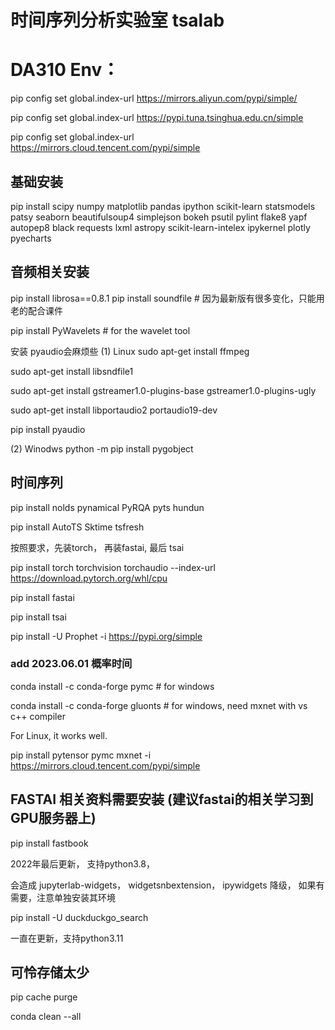 # 时间序列分析实验室 tsalab


# DA310  Env：

pip config set global.index-url https://mirrors.aliyun.com/pypi/simple/

pip config set global.index-url https://pypi.tuna.tsinghua.edu.cn/simple

pip config set global.index-url https://mirrors.cloud.tencent.com/pypi/simple

## 基础安装

pip install scipy numpy matplotlib pandas  ipython scikit-learn statsmodels patsy seaborn beautifulsoup4 simplejson bokeh psutil  pylint flake8 yapf autopep8 black requests lxml astropy scikit-learn-intelex ipykernel plotly pyecharts

## 音频相关安装

pip install librosa==0.8.1 pip install soundfile # 因为最新版有很多变化，只能用老的配合课件

pip install PyWavelets  # for the wavelet tool

安装 pyaudio会麻烦些
(1) Linux
sudo apt-get install ffmpeg

sudo apt-get install libsndfile1

sudo apt-get install gstreamer1.0-plugins-base gstreamer1.0-plugins-ugly

sudo apt-get install  libportaudio2 portaudio19-dev

pip install pyaudio

(2) Winodws
python -m pip install pygobject

## 时间序列

 pip install nolds pynamical PyRQA pyts hundun
 
 pip install  AutoTS Sktime tsfresh

 按照要求，先装torch， 再装fastai, 最后 tsai

 pip install torch torchvision torchaudio --index-url https://download.pytorch.org/whl/cpu

 pip install fastai

 pip install tsai

 pip install -U Prophet -i https://pypi.org/simple

 ### add 2023.06.01 概率时间
 conda install -c conda-forge pymc # for windows

 conda install -c conda-forge gluonts # for windows, need mxnet with vs c++ compiler

 For Linux, it works well.
 
 pip install pytensor pymc mxnet -i https://mirrors.cloud.tencent.com/pypi/simple

## FASTAI 相关资料需要安装 (建议fastai的相关学习到GPU服务器上)

pip install fastbook

   2022年最后更新， 支持python3.8，

  会造成 jupyterlab-widgets， widgetsnbextension， ipywidgets  降级， 如果有需要，注意单独安装其环境

pip install -U duckduckgo_search

   一直在更新，支持python3.11

 ## 可怜存储太少

pip cache purge

conda clean --all
